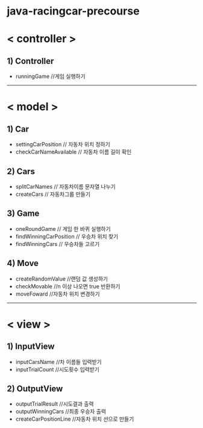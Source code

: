 # java-racingcar-precourse

# < controller >
## 1) Controller 
* runningGame //게임 실행하기
---
# < model >
## 1) Car
* settingCarPosition // 자동차 위치 정하기
* checkCarNameAvailable // 자동차 이름 길이 확인

## 2) Cars
* splitCarNames // 자동차이름 문자열 나누기
* createCars // 자동차그룹 만들기

## 3) Game
* oneRoundGame // 게임 한 바퀴 실행하기
* findWinningCarPosition // 우승차 위치 찾기
* findWinningCars // 우승차들 고르기

## 4) Move
* createRandomValue //랜덤 값 생성하기
* checkMovable //n 이상 나오면 true 반환하기
* moveFoward //자동차 위치 변경하기

---
# < view >
## 1)  InputView
* inputCarsName //차 이름들 입력받기
* inputTrialCount //시도횟수 입력받기
## 2) OutputView
* outputTrialResult //시도결과 출력
* outputWinningCars //최종 우승자 출력
* createCarPositionLine //자동차 위치 선으로 만들기
